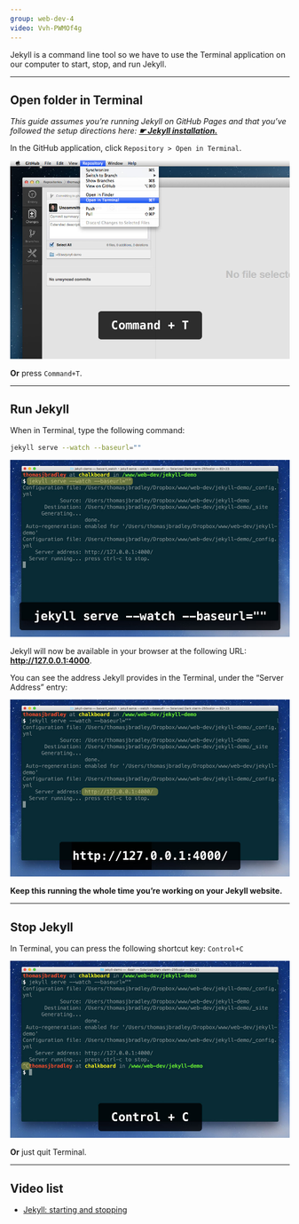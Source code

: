 ```yaml
---
group: web-dev-4
video: Vvh-PWMOf4g
---
```


Jekyll is a command line tool so we have to use the Terminal application on our computer to start, stop, and run Jekyll.

---

## Open folder in Terminal

*This guide assumes you’re running Jekyll on GitHub Pages and that you’ve followed the setup directions here: [**☛ Jekyll installation.**](/topics/jekyll-installation/)*

In the GitHub application, click `Repository > Open in Terminal`.

![](open.jpg)

**Or** press `Command+T`.

---

## Run Jekyll

When in Terminal, type the following command:

```bash
jekyll serve --watch --baseurl=""
```

![](start.jpg)

Jekyll will now be available in your browser at the following URL: **<http://127.0.0.1:4000>**.

You can see the address Jekyll provides in the Terminal, under the “Server Address” entry:

![](url.jpg)

**Keep this running the whole time you’re working on your Jekyll website.**

---

## Stop Jekyll

In Terminal, you can press the following shortcut key: `Control+C`

![](stop.jpg)

**Or** just quit Terminal.

---

## Video list

- [Jekyll: starting and stopping](https://www.youtube.com/watch?v=Vvh-PWMOf4g&list=PLWjCJDeWfDdfVEcLGAfdJn_HXyM4Y7_k-&index=4)
